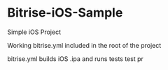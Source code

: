 # Bitrise-iOS-Sample

Simple iOS Project 

Working bitrise.yml included in the root of the project

bitrise.yml builds iOS .ipa and runs tests 
test pr
